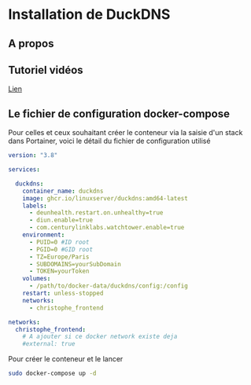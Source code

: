 # Installation de DuckDNS

## A propos



## Tutoriel vidéos

[Lien](https://youtu.be/ZzcffHMyUmQ)



## Le fichier de configuration docker-compose

Pour celles et ceux souhaitant créer le conteneur via la saisie d'un stack dans Portainer, voici le détail du fichier de configuration utilisé

```yaml
version: "3.8"

services:

  duckdns:
    container_name: duckdns
    image: ghcr.io/linuxserver/duckdns:amd64-latest
    labels:
      - deunhealth.restart.on.unhealthy=true
      - diun.enable=true
      - com.centurylinklabs.watchtower.enable=true
    environment:
      - PUID=0 #ID root
      - PGID=0 #GID root
      - TZ=Europe/Paris
      - SUBDOMAINS=yourSubDomain
      - TOKEN=yourToken
    volumes:
      - /path/to/docker-data/duckdns/config:/config
    restart: unless-stopped
    networks:
      - christophe_frontend

networks:
  christophe_frontend:
    # A ajouter si ce docker network existe deja
    #external: true
```

Pour créer le conteneur et le lancer

````bash
sudo docker-compose up -d
````
